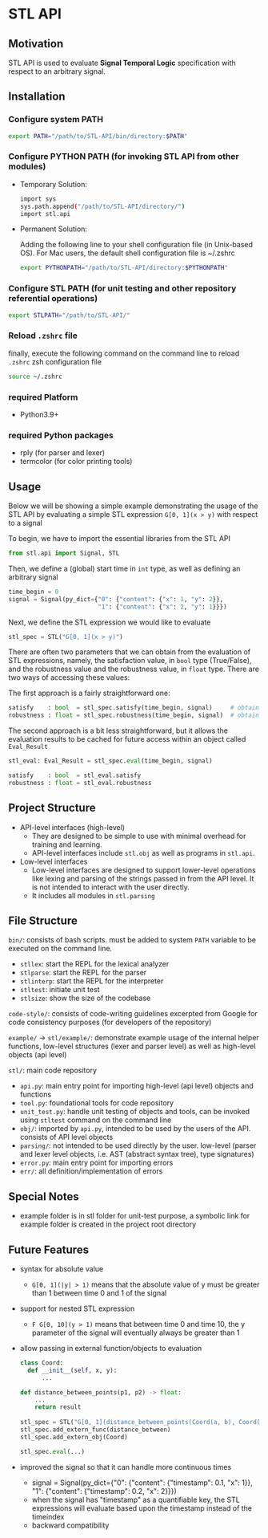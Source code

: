 # STL API
## Motivation
STL API is used to evaluate **Signal Temporal Logic** specification with respect to
an arbitrary signal.

## Installation
### Configure system PATH
  
```bash
export PATH="/path/to/STL-API/bin/directory:$PATH"
```

### Configure PYTHON PATH (for invoking STL API from other modules)

- Temporary Solution:
    ```bash
    import sys
    sys.path.append("/path/to/STL-API/directory/")
    import stl.api
    ```
- Permanent Solution:

  Adding the following line to your shell configuration file (in Unix-based OS). For Mac users, the default shell configuration file is ~/.zshrc
  
  ```bash
  export PYTHONPATH="/path/to/STL-API/directory:$PYTHONPATH"
  ```


### Configure STL PATH (for unit testing and other repository referential operations)
```bash
export STLPATH="/path/to/STL-API/"
```

### Reload `.zshrc` file
  finally, execute the following command on the command line to reload `.zshrc` zsh configuration file

  ```bash
  source ~/.zshrc
  ```

  
### required Platform
- Python3.9+

### required Python packages
- rply (for parser and lexer)
- termcolor (for color printing tools)

## Usage
Below we will be showing a simple example demonstrating the usage of the STL API by evaluating a simple STL expression `G[0, 1](x > y)` with respect to a signal

To begin, we have to import the essential libraries from the STL API
```python
from stl.api import Signal, STL
```

Then, we define a (global) start time in `int` type, as well as defining an arbitrary signal
```python
time_begin = 0
signal = Signal(py_dict={"0": {"content": {"x": 1, "y": 2}},
                         "1": {"content": {"x": 2, "y": 1}}})  
```

Next, we define the STL expression we would like to evaluate
```python
stl_spec = STL("G[0, 1](x > y)")
```
There are often two parameters that we can obtain from the evaluation of STL expressions, namely, the satisfaction value,
in `bool` type (True/False), and the robustness value and the robustness value, in `float` type. There are two ways
of accessing these values:

The first approach is a fairly straightforward one:
```python
satisfy    : bool  = stl_spec.satisfy(time_begin, signal)     # obtain the satisfaction value
robustness : float = stl_spec.robustness(time_begin, signal)  # obtain the robustness value
```

The second approach is a bit less straightforward, but it allows the evaluation results to be cached for future access
within an object called `Eval_Result`
```python
stl_eval: Eval_Result = stl_spec.eval(time_begin, signal)

satisfy    : bool  = stl_eval.satisfy
robustness : float = stl_eval.robustness
```
### 


## Project Structure
- API-level interfaces (high-level)
    - They are designed to be simple to use with minimal overhead for training and learning.
    - API-level interfaces include `stl.obj` as well as programs in `stl.api`.
- Low-level interfaces
    - Low-level interfaces are designed to support lower-level operations like lexing and parsing
      of the strings passed in from the API level. It is not intended to interact with the user directly.
    - It includes all modules in `stl.parsing`

## File Structure
`bin/`: consists of bash scripts. must be added to system `PATH` variable to be executed on the command line.
  - `stllex`: start the REPL for the lexical analyzer
  - `stlparse`: start the REPL for the parser
  - `stlinterp`: start the REPL for the interpreter
  - `stltest`: initiate unit test
  - `stlsize`: show the size of the codebase

`code-style/`: consists of code-writing guidelines excerpted from Google for code consistency purposes (for developers of the repository)

`example/` -> `stl/example/`: demonstrate example usage of the internal helper functions, low-level structures (lexer and parser level) as well as high-level objects (api level)

`stl/`: main code repository
  - `api.py`: main entry point for importing high-level (api level) objects and functions
  - `tool.py`: foundational tools for code repository
  - `unit_test.py`: handle unit testing of objects and tools, can be invoked using `stltest` command on the command line
  - `obj/`: imported by `api.py`, intended to be used by the users of the API. consists of API level objects
  - `parsing/`: not intended to be used directly by the user. low-level (parser and lexer level objects, i.e. AST (abstract syntax tree), type signatures)
  - `error.py`: main entry point for importing errors
  - `err/`: all definition/implementation of errors
## Special Notes
- example folder is in stl folder for unit-test purpose, a symbolic link for example folder is created in the 
  project root directory

## Future Features
- syntax for absolute value
  - `G[0, 1](|y| > 1)` means that the absolute value of y must be greater than 1 between time 0 and 1 of the signal
  
- support for nested STL expression
  - `F G[0, 10](y > 1)` means that between time 0 and time 10, the y parameter of the signal will eventually always be greater than 1
  
- allow passing in external function/objects to evaluation
  ```python
  class Coord:
    def __init__(self, x, y):
        ...
  
  def distance_between_points(p1, p2) -> float:
      ...
      return result
    
  stl_spec = STL("G[0, 1](distance_between_points(Coord(a, b), Coord(c, d)) > 3)")
  stl_spec.add_extern_func(distance_between)
  stl_spec.add_extern_obj(Coord)
  
  stl_spec.eval(...)
  ```

- improved the signal so that it can handle more continuous times
  - signal = Signal(py_dict={"0": {"content": {"timestamp": 0.1, "x": 1}}, "1": {"content": {"timestamp": 0.2, "x": 2}}})
  - when the signal has "timestamp" as a quantifiable key, the STL expressions will evaluate based upon the timestamp instead of the timeindex
  - backward compatibility